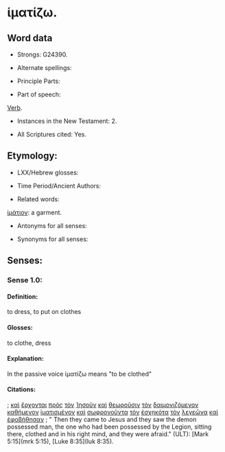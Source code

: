 # ἱματίζω.

<!-- Status: S3=Needs2ndReview -->
<!-- Lexica used for edits: BDAG, LN, FFM, A-S  -->

## Word data

* Strongs: G24390.

* Alternate spellings:

* Principle Parts: 

* Part of speech: 

[Verb](http://ugg.readthedocs.io/en/latest/verb.html).

* Instances in the New Testament: 2.

* All Scriptures cited: Yes.

## Etymology: 

* LXX/Hebrew glosses: 

* Time Period/Ancient Authors: 

* Related words: 

[ἱμάτιον](..\G24400\01.md): a garment.

* Antonyms for all senses:

* Synonyms for all senses: 

## Senses:

### Sense  1.0: 

#### Definition: 

to dress, to put on clothes

#### Glosses: 

to clothe, dress

#### Explanation: 

In the passive voice ἱματίζω means "to be clothed"

#### Citations: 

; [καὶ](../G25320/01.md) [ἔρχονται](../G20640/01.md) [πρὸς](../G43140/01.md) [τὸν](../G35880/01.md) [Ἰησοῦν](../G24240/01.md) [καὶ](../G25320/01.md) [θεωροῦσιν](../G23340/01.md) [τὸν](../G35880/01.md) [δαιμονιζόμενον](../G11390/01.md) [καθήμενον](../G25210/01.md) [ἱματισμένον](../G24390/01.md) [καὶ](../G25320/01.md) [σωφρονοῦντα](../G49930/01.md) [τὸν](../G35880/01.md) [ἐσχηκότα](../G21920/01.md) [τὸν](../G35880/01.md) [λεγεῶνα](../G30030/01.md) [καὶ](../G25320/01.md) [ἐφοβήθησαν](../G53990/01.md)
; " Then they came to Jesus and they saw the demon possessed man, the one who had been possessed by the Legion, sitting there, clothed and in his right mind, and they were afraid." (ULT): 
[Mark 5:15](mrk 5:15), [Luke 8:35](luk 8:35).


